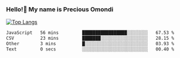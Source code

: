 ### Hello!👋 My name is Precious Omondi 

[![Top Langs](https://github-readme-stats.vercel.app/api/top-langs/?username=Presho99&langs_count=8&theme=dark)](https://github.com/Presho99/github-readme-stats)



<!--START_SECTION:waka-->

```txt
JavaScript   56 mins         █████████████████░░░░░░░░   67.53 %
CSV          23 mins         ███████░░░░░░░░░░░░░░░░░░   28.15 %
Other        3 mins          █░░░░░░░░░░░░░░░░░░░░░░░░   03.93 %
Text         0 secs          ░░░░░░░░░░░░░░░░░░░░░░░░░   00.40 %
```

<!--END_SECTION:waka-->


